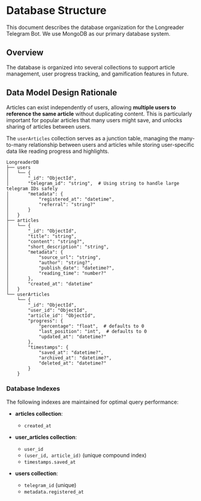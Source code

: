 # Database Structure

This document describes the database organization for the Longreader Telegram Bot. We use MongoDB as our primary database system.

## Overview

The database is organized into several collections to support article management, user progress tracking, and gamification features in future.

## Data Model Design Rationale

Articles can exist independently of users, allowing **multiple users to reference the same article** without duplicating content. This is particularly important for popular articles that many users might save, and unlocks sharing of articles between users.

The `userArticles` collection serves as a junction table, managing the many-to-many relationship between users and articles while storing user-specific data like reading progress and highlights.

```
LongreaderDB
├── users
│   └── {
│       "_id": "ObjectId",
│       "telegram_id": "string",  # Using string to handle large telegram IDs safely
│       "metadata": {
│           "registered_at": "datetime",
│           "referral": "string?"
│       }
│   }
├── articles
│   └── {
│       "_id": "ObjectId",
│       "title": "string",
│       "content": "string?",
│       "short_description": "string",
│       "metadata": {
│           "source_url": "string",
│           "author": "string?",
│           "publish_date": "datetime?",
│           "reading_time": "number?"
│       },
│       "created_at": "datetime"
│   }
└── userArticles
    └── {
        "_id": "ObjectId",
        "user_id": "ObjectId",
        "article_id": "ObjectId",
        "progress": {
            "percentage": "float",  # defaults to 0
            "last_position": "int",  # defaults to 0
            "updated_at": "datetime?"
        },
        "timestamps": {
            "saved_at": "datetime?",
            "archived_at": "datetime?",
            "deleted_at": "datetime?"
        }
    }
```

### Database Indexes

The following indexes are maintained for optimal query performance:

- **articles collection**:
  - `created_at`

- **user_articles collection**:
  - `user_id`
  - `(user_id, article_id)` (unique compound index)
  - `timestamps.saved_at`

- **users collection**:
  - `telegram_id` (unique)
  - `metadata.registered_at`

